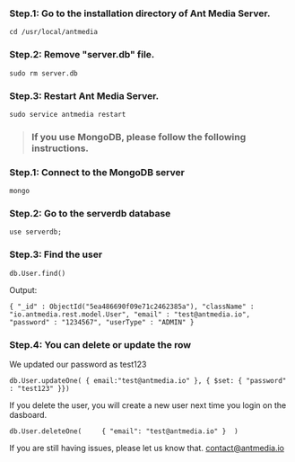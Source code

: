 ### Step.1: Go to the installation directory of Ant Media Server. 

`
cd /usr/local/antmedia
`

### Step.2: Remove "server.db" file. 

`
sudo rm server.db
`

### Step.3: Restart Ant Media Server.

`
sudo service antmedia restart
`



> ### If you use MongoDB, please follow the following instructions.

### Step.1: Connect to the MongoDB server

`
mongo
`

### Step.2: Go to the serverdb database

`
use serverdb;
`

### Step.3: Find the user

`db.User.find()`

Output:

`{ "_id" : ObjectId("5ea486690f09e71c2462385a"), "className" : "io.antmedia.rest.model.User", "email" : "test@antmedia.io", "password" : "1234567", "userType" : "ADMIN" }`

### Step.4: You can delete or update the row

We updated our password as test123

`db.User.updateOne( { email:"test@antmedia.io" }, { $set: { "password" : "test123" }})`

If you delete the user, you will create a new user next time you login on the dasboard.

`db.User.deleteOne(     { "email": "test@antmedia.io" }  )`

If you are still having issues, please let us know that. 
[contact@antmedia.io](mailto:contact@antmedia.io) 
